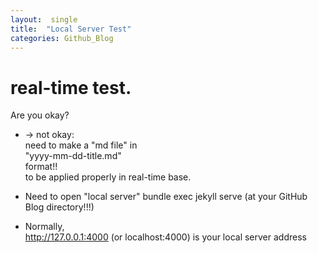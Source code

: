 ```yaml
---
layout:  single
title:  "Local Server Test"
categories: Github_Blog
---
```


# real-time test.

Are you okay?

- -> not okay:  
need to make a "md file" in  
"yyyy-mm-dd-title.md"  
format!!  
 to be applied properly in real-time base.

- Need to open "local server"
bundle exec jekyll serve (at your GitHub Blog directory!!!)

- Normally,  
http://127.0.0.1:4000  (or localhost:4000)
is your local server address